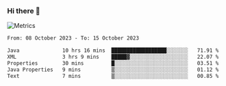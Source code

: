 ### Hi there 👋

![Metrics](https://github.com/radoapx/radoapx/blob/main/github-metrics.svg)

<!--START_SECTION:waka-->

```txt
From: 08 October 2023 - To: 15 October 2023

Java              10 hrs 16 mins  ██████████████████░░░░░░░   71.91 %
XML               3 hrs 9 mins    █████▓░░░░░░░░░░░░░░░░░░░   22.07 %
Properties        30 mins         █░░░░░░░░░░░░░░░░░░░░░░░░   03.51 %
Java Properties   9 mins          ▒░░░░░░░░░░░░░░░░░░░░░░░░   01.12 %
Text              7 mins          ▒░░░░░░░░░░░░░░░░░░░░░░░░   00.85 %
```

<!--END_SECTION:waka-->

<!--
**radoapx/radoapx** is a ✨ _special_ ✨ repository because its `README.md` (this file) appears on your GitHub profile.

Here are some ideas to get you started:

- 🔭 I’m currently working on ...
- 🌱 I’m currently learning ...
- 👯 I’m looking to collaborate on ...
- 🤔 I’m looking for help with ...
- 💬 Ask me about ...
- 📫 How to reach me: ...
- 😄 Pronouns: ...
- ⚡ Fun fact: ...
-->
